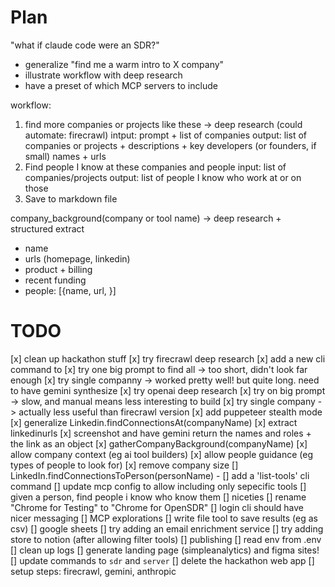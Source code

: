 # Plan 

"what if claude code were an SDR?"
- generalize "find me a warm intro to X company"
- illustrate workflow with deep research
- have a preset of which MCP servers to include

workflow:
1. find more companies or projects like these -> deep research (could automate: firecrawl)
  intput: prompt + list of companies
  output: list of companies or projects + descriptions + key developers (or founders, if small) names + urls
2. Find people I know at these companies and people 
  input: list of companies/projects
  output: list of people I know who work at or on those 
3. Save to markdown file

company_background(company or tool name) -> deep research + structured extract
- name
- urls (homepage, linkedin)
- product + billing
- recent funding
- people: [{name, url, }]



# TODO

[x] clean up hackathon stuff
[x] try firecrawl deep research
  [x] add a new cli command to
  [x] try one big prompt to find all -> too short, didn't look far enough
  [x] try single companny -> worked pretty well! but quite long. need to have gemini synthesize
[x] try openai deep research
  [x] try on big prompt -> slow, and manual means less interesting to build
  [x] try single company -> actually less useful than firecrawl version 
[x] add puppeteer stealth mode
[x] generalize Linkedin.findConnectionsAt(companyName) 
  [x] extract linkedinurls
  [x] screenshot and have gemini return the names and roles + the link as an object
[x] gatherCompanyBackground(companyName)
   [x] allow company context (eg ai tool builders)
   [x] allow people guidance (eg types of people to look for)
   [x] remove company size
[] LinkedIn.findConnectionsToPerson(personName) - 
[] add a 'list-tools' cli command
[] update mcp config to allow including only sepecific tools
[] given a person, find people i know who know them
[] niceties
  [] rename "Chrome for Testing" to "Chrome for OpenSDR"
  [] login cli should have nicer messaging
[] MCP explorations
  [] write file tool to save results (eg as csv)
  [] google sheets
  [] try adding an email enrichment service
  [] try adding store to notion (after allowing filter tools)
[] publishing
  [] read env from .env
  [] clean up logs
  [] generate landing page (simpleanalytics) and figma sites!
  [] update commands to `sdr` and `server`
  [] delete the hackathon web app
  [] setup steps: firecrawl, gemini, anthropic